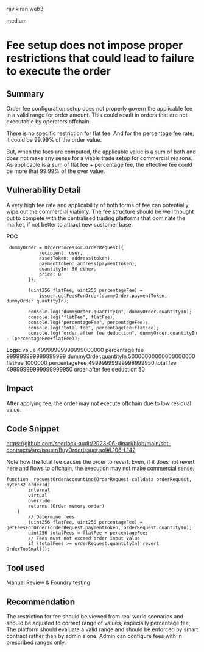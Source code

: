 ravikiran.web3

medium

# Fee setup does not impose proper restrictions that could lead to failure to execute the order

## Summary
Order fee configuration setup does not properly govern the applicable fee in a valid range for order amount. This could result in orders that are not executable by operators offchain.

There is no specific restriction for flat fee. And for the percentage fee rate, it could be 99.99% of the order value. 

But, when the fees are computed, the applicable value is a sum of both and does not make any sense for a viable trade setup for commercial reasons. As applicable is a sum of flat fee + percentage fee, the effective fee could be more that 99.99% of the over value.

## Vulnerability Detail
A very high fee rate and applicability of both forms of fee can potentially wipe out the commercial viability. The fee structure should be well thought out to compete with the centralised trading platforms that dominate the market, if not better to attract new customer base.

**POC**

```solidity
 dummyOrder = OrderProcessor.OrderRequest({
            recipient: user,
            assetToken: address(token),
            paymentToken: address(paymentToken),
            quantityIn: 50 ether,
            price: 0
        });

        (uint256 flatFee, uint256 percentageFee) =
            issuer.getFeesForOrder(dummyOrder.paymentToken, dummyOrder.quantityIn);

        console.log("dummyOrder.quantityIn", dummyOrder.quantityIn);
        console.log("flatFee", flatFee);
        console.log("percentageFee", percentageFee);
        console.log("total fee", percentageFee+flatFee);
        console.log("order after fee deduction", dummyOrder.quantityIn - (percentageFee+flatFee));
```
**Logs:**
  value 49999999999999000000
  percentage fee 999999999999999999
  dummyOrder.quantityIn 50000000000000000000
  flatFee 1000000
  percentageFee 49999999999998999950
  total fee 49999999999999999950
  order after fee deduction 50

## Impact
After applying fee, the order may not execute offchain due to low residual value. 

## Code Snippet

https://github.com/sherlock-audit/2023-06-dinari/blob/main/sbt-contracts/src/issuer/BuyOrderIssuer.sol#L106-L142

Note how the total fee causes the order to revert. Even, if it does not revert here and flows to offchain, the execution may not make commercial sense.
```solidity
function _requestOrderAccounting(OrderRequest calldata orderRequest, bytes32 orderId)
        internal
        virtual
        override
        returns (Order memory order)
    {
        // Determine fees
        (uint256 flatFee, uint256 percentageFee) = getFeesForOrder(orderRequest.paymentToken, orderRequest.quantityIn);
        uint256 totalFees = flatFee + percentageFee;
        // Fees must not exceed order input value
        if (totalFees >= orderRequest.quantityIn) revert OrderTooSmall();
```

## Tool used

Manual Review & Foundry testing

## Recommendation
The restriction for fee should be viewed from real world scenarios and should be adjusted to correct range of values, especially percentage fee, The platform should evaluate a valid range and should be enforced by smart contract rather then by admin alone.
Admin can configure fees with in prescribed ranges only.
